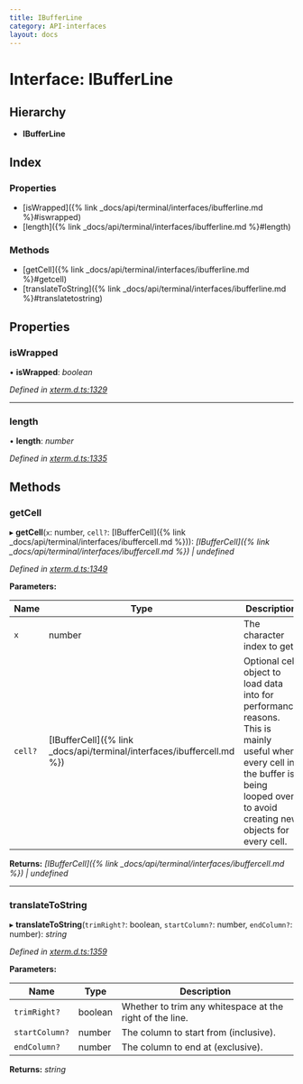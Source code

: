 ```yaml
---
title: IBufferLine
category: API-interfaces
layout: docs
---
```



# Interface: IBufferLine

## Hierarchy

* **IBufferLine**

## Index

### Properties

* [isWrapped]({% link _docs/api/terminal/interfaces/ibufferline.md %}#iswrapped)
* [length]({% link _docs/api/terminal/interfaces/ibufferline.md %}#length)

### Methods

* [getCell]({% link _docs/api/terminal/interfaces/ibufferline.md %}#getcell)
* [translateToString]({% link _docs/api/terminal/interfaces/ibufferline.md %}#translatetostring)

## Properties

###  isWrapped

• **isWrapped**: *boolean*

*Defined in [xterm.d.ts:1329](https://github.com/meganrogge/xterm.js/blob/4.13.0/typings/xterm.d.ts#L1329)*

___

###  length

• **length**: *number*

*Defined in [xterm.d.ts:1335](https://github.com/meganrogge/xterm.js/blob/4.13.0/typings/xterm.d.ts#L1335)*

## Methods

###  getCell

▸ **getCell**(`x`: number, `cell?`: [IBufferCell]({% link _docs/api/terminal/interfaces/ibuffercell.md %})): *[IBufferCell]({% link _docs/api/terminal/interfaces/ibuffercell.md %}) | undefined*

*Defined in [xterm.d.ts:1349](https://github.com/meganrogge/xterm.js/blob/4.13.0/typings/xterm.d.ts#L1349)*

**Parameters:**

Name | Type | Description |
------ | ------ | ------ |
`x` | number | The character index to get. |
`cell?` | [IBufferCell]({% link _docs/api/terminal/interfaces/ibuffercell.md %}) | Optional cell object to load data into for performance reasons. This is mainly useful when every cell in the buffer is being looped over to avoid creating new objects for every cell.  |

**Returns:** *[IBufferCell]({% link _docs/api/terminal/interfaces/ibuffercell.md %}) | undefined*

___

###  translateToString

▸ **translateToString**(`trimRight?`: boolean, `startColumn?`: number, `endColumn?`: number): *string*

*Defined in [xterm.d.ts:1359](https://github.com/meganrogge/xterm.js/blob/4.13.0/typings/xterm.d.ts#L1359)*

**Parameters:**

Name | Type | Description |
------ | ------ | ------ |
`trimRight?` | boolean | Whether to trim any whitespace at the right of the line. |
`startColumn?` | number | The column to start from (inclusive). |
`endColumn?` | number | The column to end at (exclusive).  |

**Returns:** *string*
